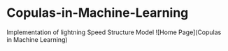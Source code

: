 # Copulas-in-Machine-Learning
Implementation of lightning Speed Structure Model
![Home Page](Copulas in Machine Learning)

